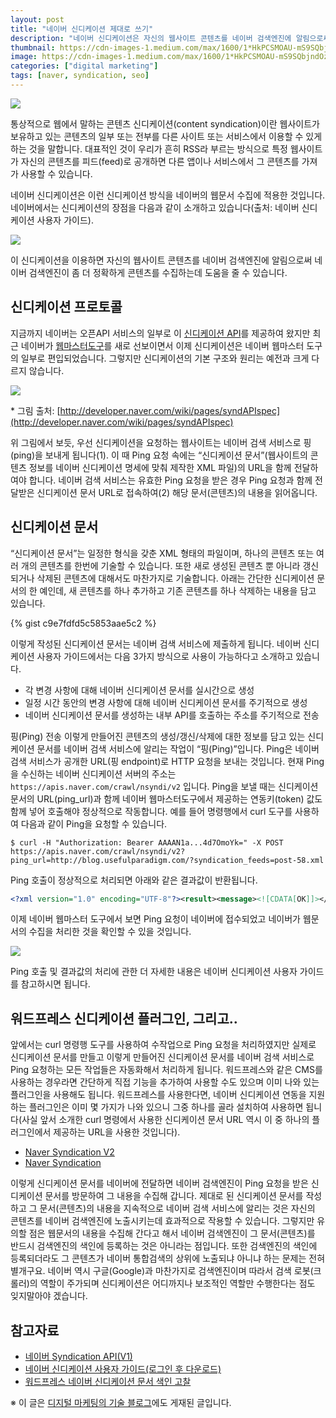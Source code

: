 ```yaml
---
layout: post
title: "네이버 신디케이션 제대로 쓰기"
description: "네이버 신디케이션은 자신의 웹사이트 콘텐츠를 네이버 검색엔진에 알림으로써 네이버 검색엔진이 좀 더 정확하게 콘텐츠를 수집하는데 도움을 줄 수 있는 기술입니다."
thumbnail: https://cdn-images-1.medium.com/max/1600/1*HkPCSMOAU-mS9SQbjndOzg.png
image: https://cdn-images-1.medium.com/max/1600/1*HkPCSMOAU-mS9SQbjndOzg.png
categories: ["digital marketing"]
tags: [naver, syndication, seo]
---
```


![](https://cdn-images-1.medium.com/max/1600/1*HkPCSMOAU-mS9SQbjndOzg.png)

통상적으로 웹에서 말하는 콘텐츠 신디케이션(content syndication)이란 웹사이트가 보유하고 있는 콘텐츠의 일부 또는 전부를 다른 사이트 또는 서비스에서 이용할 수 있게 하는 것을 말합니다. 대표적인 것이 우리가 흔히 RSS라 부르는 방식으로 특정 웹사이트가 자신의 콘텐츠를 피드(feed)로 공개하면 다른 앱이나 서비스에서 그 콘텐츠를 가져가 사용할 수 있습니다.

네이버 신디케이션은 이런 신디케이션 방식을 네이버의 웹문서 수집에 적용한 것입니다. 네이버에서는 신디케이션의 장점을 다음과 같이 소개하고 있습니다(출처: 네이버 신디케이션 사용자 가이드).

![](https://cdn-images-1.medium.com/max/1600/0*2EHfJOMonzTjazl2.png)

이 신디케이션을 이용하면 자신의 웹사이트 콘텐츠를 네이버 검색엔진에 알림으로써 네이버 검색엔진이 좀 더 정확하게 콘텐츠를 수집하는데 도움을 줄 수 있습니다.

## 신디케이션 프로토콜

지금까지 네이버는 오픈API 서비스의 일부로 이 [신디케이션 API](http://developer.naver.com/wiki/pages/SyndicationAPI)를 제공하여 왔지만 최근 네이버가 [웹마스터도구](http://webmastertool.naver.com/index.naver)를 새로 선보이면서 이제 신디케이션은 네이버 웹마스터 도구의 일부로 편입되었습니다. 그렇지만 신디케이션의 기본 구조와 원리는 예전과 크게 다르지 않습니다.

![](https://cdn-images-1.medium.com/max/1600/0*k6oo5kkxj76Qr8uH.gif)

\* 그림 출처: [http://developer.naver.com/wiki/pages/syndAPIspec](http://developer.naver.com/wiki/pages/syndAPIspec)

위 그림에서 보듯, 우선 신디케이션을 요청하는 웹사이트는 네이버 검색 서비스로 핑(ping)을 보내게 됩니다(1). 이 때 Ping 요청 속에는 “신디케이션 문서”(웹사이트의 콘텐츠 정보를 네이버 신디케이션 명세에 맞춰 제작한 XML 파일)의 URL을 함께 전달하여야 합니다. 네이버 검색 서비스는 유효한 Ping 요청을 받은 경우 Ping 요청과 함께 전달받은 신디케이션 문서 URL로 접속하여(2) 해당 문서(콘텐츠)의 내용을 읽어옵니다.

## 신디케이션 문서

“신디케이션 문서”는 일정한 형식을 갖춘 XML 형태의 파일이며, 하나의 콘텐츠 또는 여러 개의 콘텐츠를 한번에 기술할 수 있습니다. 또한 새로 생성된 콘텐츠 뿐 아니라 갱신되거나 삭제된 콘텐츠에 대해서도 마찬가지로 기술합니다. 아래는 간단한 신디케이션 문서의 한 예인데, 새 콘텐츠를 하나 추가하고 기존 콘텐츠를 하나 삭제하는 내용을 담고 있습니다.

{% gist c9e7fdfd5c5853aae5c2 %}

이렇게 작성된 신디케이션 문서는 네이버 검색 서비스에 제출하게 됩니다. 네이버 신디케이션 사용자 가이드에서는 다음 3가지 방식으로 사용이 가능하다고 소개하고 있습니다.

- 각 변경 사항에 대해 네이버 신디케이션 문서를 실시간으로 생성
- 일정 시간 동안의 변경 사항에 대해 네이버 신디케이션 문서를 주기적으로 생성
- 네이버 신디케이션 문서를 생성하는 내부 API를 호출하는 주소를 주기적으로 전송

핑(Ping) 전송
이렇게 만들어진 콘텐츠의 생성/갱신/삭제에 대한 정보를 담고 있는 신디케이션 문서를 네이버 검색 서비스에 알리는 작업이 “핑(Ping)”입니다. Ping은 네이버 검색 서비스가 공개한 URL(핑 endpoint)로 HTTP 요청을 보내는 것입니다. 현재 Ping을 수신하는 네이버 신디케이션 서버의 주소는 `https://apis.naver.com/crawl/nsyndi/v2` 입니다. Ping을 보낼 때는 신디케이션 문서의 URL(ping_url)과 함께 네이버 웹마스터도구에서 제공하는 연동키(token) 값도 함께 넣어 호출해야 정상적으로 작동합니다. 예를 들어 명령행에서 curl 도구를 사용하여 다음과 같이 Ping을 요청할 수 있습니다.

    $ curl -H "Authorization: Bearer AAAAN1a...4d7OmoYk=" -X POST https://apis.naver.com/crawl/nsyndi/v2?ping_url=http://blog.usefulparadigm.com/?syndication_feeds=post-58.xml

Ping 호출이 정상적으로 처리되면 아래와 같은 결과값이 반환됩니다.

```xml
<?xml version="1.0" encoding="UTF-8"?><result><message><![CDATA[OK]]></message><error_code><![CDATA[000]]></error_code><receipt_number><![CDATA[415a0...f0033]]></receipt_number></result>
```

이제 네이버 웹마스터 도구에서 보면 Ping 요청이 네이버에 접수되었고 네이버가 웹문서의 수집을 처리한 것을 확인할 수 있을 것입니다.

![](https://cdn-images-1.medium.com/max/1600/0*8-ZtjcnQAQsAw0Ni.png)

Ping 호출 및 결과값의 처리에 관한 더 자세한 내용은 네이버 신디케이션 사용자 가이드를 참고하시면 됩니다.

## 워드프레스 신디케이션 플러그인, 그리고..

앞에서는 curl 명령행 도구를 사용하여 수작업으로 Ping 요청을 처리하였지만 실제로 신디케이션 문서를 만들고 이렇게 만들어진 신디케이션 문서를 네이버 검색 서비스로 Ping 요청하는 모든 작업들은 자동화해서 처리하게 됩니다. 워드프레스와 같은 CMS를 사용하는 경우라면 간단하게 직접 기능을 추가하여 사용할 수도 있으며 이미 나와 있는 플러그인을 사용해도 됩니다. 워드프레스를 사용한다면, 네이버 신디케이션 연동을 지원하는 플러그인은 이미 몇 가지가 나와 있으니 그중 하나를 골라 설치하여 사용하면 됩니다(사실 앞서 소개한 curl 명령에서 사용한 신디케이션 문서 URL 역시 이 중 하나의 플러그인에서 제공하는 URL을 사용한 것입니다).

* [Naver Syndication V2](https://wordpress.org/plugins/badr-naver-syndication/)
* [Naver Syndication](https://wordpress.org/plugins/naver-syndication/)

이렇게 신디케이션 문서를 네이버에 전달하면 네이버 검색엔진이 Ping 요청을 받은 신디케이션 문서를 방문하여 그 내용을 수집해 갑니다. 제대로 된 신디케이션 문서를 작성하고 그 문서(콘텐츠)의 내용을 지속적으로 네이버 검색 서비스에 알리는 것은 자신의 콘텐츠를 네이버 검색엔진에 노출시키는데 효과적으로 작용할 수 있습니다. 그렇지만 유의할 점은 웹문서의 내용을 수집해 간다고 해서 네이버 검색엔진이 그 문서(콘텐츠)를 반드시 검색엔진의 색인에 등록하는 것은 아니라는 점입니다. 또한 검색엔진의 색인에 등록되더라도 그 콘텐츠가 네이버 통합검색의 상위에 노출되냐 아니냐 하는 문제는 전혀 별개구요. 네이버 역시 구글(Google)과 마찬가지로 검색엔진이며 따라서 검색 로봇(크롤러)의 역할이 주가되며 신디케이션은 어디까지나 보조적인 역할만 수행한다는 점도 잊지말아야 겠습니다.

## 참고자료

* [네이버 Syndication API(V1)](http://developer.naver.com/wiki/pages/SyndicationAPI)
* [네이버 신디케이션 사용자 가이드(로그인 후 다운로드)](http://webmastertool.naver.com/tools/downfile.naver?filename=Naver_Syndication_User_Guide_v1.0.pdf)
* [워드프레스 네이버 신디케이션 문서 색인 고찰](http://badr.kr/신디케이션-문서-url-인덱싱-고찰/)

※ 이 글은 [디지털 마케팅의 기술 블로그](https://blog.usefulparadigm.com/%EB%84%A4%EC%9D%B4%EB%B2%84-%EC%8B%A0%EB%94%94%EC%BC%80%EC%9D%B4%EC%85%98-%EC%A0%9C%EB%8C%80%EB%A1%9C-%EC%93%B0%EA%B8%B0-4edbff52ace1)에도 게재된 글입니다.